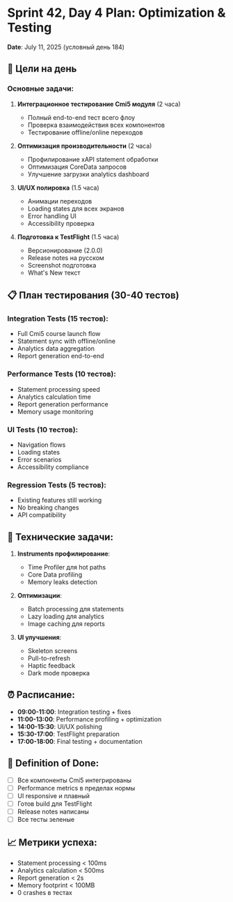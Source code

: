 # Sprint 42, Day 4 Plan: Optimization & Testing
**Date**: July 11, 2025 (условный день 184)

## 🎯 Цели на день

### Основные задачи:
1. **Интеграционное тестирование Cmi5 модуля** (2 часа)
   - Полный end-to-end тест всего флоу
   - Проверка взаимодействия всех компонентов
   - Тестирование offline/online переходов

2. **Оптимизация производительности** (2 часа)
   - Профилирование xAPI statement обработки
   - Оптимизация CoreData запросов
   - Улучшение загрузки analytics dashboard

3. **UI/UX полировка** (1.5 часа)
   - Анимации переходов
   - Loading states для всех экранов
   - Error handling UI
   - Accessibility проверка

4. **Подготовка к TestFlight** (1.5 часа)
   - Версионирование (2.0.0)
   - Release notes на русском
   - Screenshot подготовка
   - What's New текст

## 📋 План тестирования (30-40 тестов)

### Integration Tests (15 тестов):
- Full Cmi5 course launch flow
- Statement sync with offline/online
- Analytics data aggregation
- Report generation end-to-end

### Performance Tests (10 тестов):
- Statement processing speed
- Analytics calculation time
- Report generation performance
- Memory usage monitoring

### UI Tests (10 тестов):
- Navigation flows
- Loading states
- Error scenarios
- Accessibility compliance

### Regression Tests (5 тестов):
- Existing features still working
- No breaking changes
- API compatibility

## 🔧 Технические задачи:

1. **Instruments профилирование**:
   - Time Profiler для hot paths
   - Core Data profiling
   - Memory leaks detection

2. **Оптимизации**:
   - Batch processing для statements
   - Lazy loading для analytics
   - Image caching для reports

3. **UI улучшения**:
   - Skeleton screens
   - Pull-to-refresh
   - Haptic feedback
   - Dark mode проверка

## ⏰ Расписание:

- **09:00-11:00**: Integration testing + fixes
- **11:00-13:00**: Performance profiling + optimization
- **14:00-15:30**: UI/UX polishing
- **15:30-17:00**: TestFlight preparation
- **17:00-18:00**: Final testing + documentation

## 🎯 Definition of Done:

- [ ] Все компоненты Cmi5 интегрированы
- [ ] Performance metrics в пределах нормы
- [ ] UI responsive и плавный
- [ ] Готов build для TestFlight
- [ ] Release notes написаны
- [ ] Все тесты зеленые

## 📈 Метрики успеха:

- Statement processing < 100ms
- Analytics calculation < 500ms
- Report generation < 2s
- Memory footprint < 100MB
- 0 crashes в тестах 
